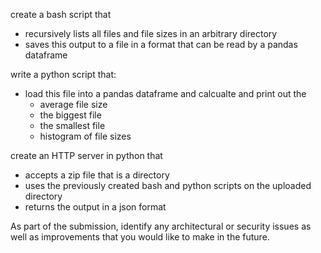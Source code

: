

create a bash script that

- recursively lists all files and file sizes in an arbitrary directory
- saves this output to a file in a format that can be read by a pandas dataframe

write a python script that:

- load this file into a pandas dataframe and calcualte and print out the
   - average file size
   - the biggest file
   - the smallest file
   - histogram of file sizes


create an HTTP server in python that

   - accepts a zip file that is a directory
   - uses the previously created bash and python scripts on the uploaded directory
   - returns the output in a json format


As part of the submission, identify any architectural or security issues as well as improvements that you would like to make in the future.
